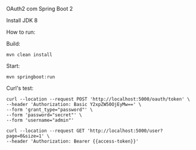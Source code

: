 OAuth2 com Spring Boot 2 

Install JDK 8

How to run:

Build:
```
mvn clean install
```

Start:
```
mvn springboot:run
```

Curl's test:

```
curl --location --request POST 'http://localhost:5000/oauth/token' \
--header 'Authorization: Basic Y2xpZW50OjEyMw==' \
--form 'grant_type="password"' \
--form 'password="secret"' \
--form 'username="admin"'
```

```
curl --location --request GET 'http://localhost:5000/user?page=0&size=1' \
--header 'Authorization: Bearer {{access-token}}'
```
